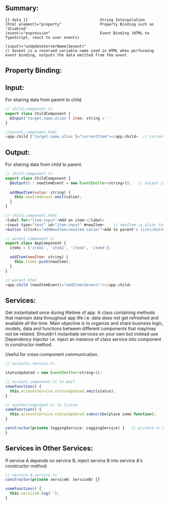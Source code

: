 ## Summary:
```
{{ data }}                                String Interpolation
[html element]="property"                 Property Binding such as 'disabled' 
(event)="expression"                      Event Binding (HTML to TypeScript, react to user events)

(input)="onUpdateServerName($event)"
// $event is a reserved variable name used in HTML when performing event binding, outputs the data emitted from the event
``` 
## Property Binding:

## Input:
For sharing data from parent to child.
```javascript
// child.component.ts
export class ChildComponent {
  @Input('target.name.alias') item: string = ''
}

//parent.component.html
<app-child ['target.name.alias']="currentItem"></app-child>  // currentItem is property from parent
```
## Output:
For sharing data from child to parent.
```javascript
// child.component.ts
export class ChildComponent {
  @Output() : newItemEvent = new EventEmitter<string>();   // output is string type
  
  addNewItem(value: string) {
    this.newItemEvent.emit(value);
  }
}

// child.component.html
<label for="item-input">Add an item:</label>
<input type="text" id="item-input" #newItem>    // newItem is alias for input 
<button (click)="addNewItem(newItem.value)">Add to parent's list</button>
```
```javascript
// parent.component.ts
export class AppComponent {
  items = ['item1', 'item2', 'item3', 'item4'];

  addItem(newItem: string) {
    this.items.push(newItem);
  }
}

// parent.html
<app-child (newItemEvent)="addItem($event)"></app-child>
```

## Services:
Get instantiated once during lifetime of app. A class containing methods that maintain data throughout app life i.e. data does not get refreshed and available all the time. 
Main objective is to organize and share business logic, models, data and functions between different components that may/may not be related. Shouldn't instantiate services on your own but instead use Dependency Injector i.e. inject an instance of class service into component in constructor method.

Useful for cross-component communication.
```javascript
// accounts.service.ts

statusUpdated = new EventEmitter<string>();

// account.component.ts to emit
someFunction() {
  this.accountService.statusUpdated.emit(status);
}

// anotherComponent.ts to listen 
someFunction() {
  this.accountService.statusUpdated.subscribe(place some function);
}

constructor(private loggingService: LoggingService) {   // private or public. Need perform this for both service and component.ts
}
```

## Services in Other Services:
If service A depends on service B, inject service B into service A's constructor method.
```javascript
// service A.service.ts
constructor(private serviceB: ServiceB) {}

someFunction() {
  this.serviceB.log('');
}
```
